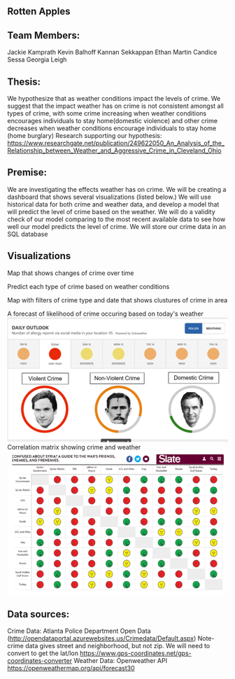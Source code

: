 ## Rotten Apples
## Team Members:
Jackie Kamprath
Kevin Balhoff
Kannan Sekkappan
Ethan Martin
Candice Sessa
Georgia Leigh

## Thesis: 
We hypothesize that as weather conditions impact the levels of crime. We suggest that the impact weather has on crime is not consistent amongst all types of crime, with some crime increasing when weather conditions encourages individuals to stay home(domestic violence) and other crime decreases when weather conditions encourage individuals to stay home (home burglary)
Research supporting our hypothesis: https://www.researchgate.net/publication/249622050_An_Analysis_of_the_Relationship_between_Weather_and_Aggressive_Crime_in_Cleveland_Ohio

## Premise: 
We are investigating the effects weather has on crime. We will be creating a dashboard that shows several visualizations (listed below.) We will use historical data for both crime and weather data, and develop a model that will predict the level of crime based on the weather. We will do a validity check of our model comparing to the most recent available data to see how well our model predicts the level of crime. We will store our crime data in an SQL database

## Visualizations
Map that shows changes of crime over time

Predict each type of crime based on weather conditions

Map with filters of crime type and date that shows clustures of crime in area

A forecast of likelihood of crime occuring based on today's weather
![image2](daily_outlook.png)
Correlation matrix showing crime and weather
 ![image](corr_matrix.png)
## Data sources: 
Crime Data: Atlanta Police Department Open Data (http://opendataportal.azurewebsites.us/Crimedata/Default.aspx)
Note- crime data gives street and neighborhood, but not zip. We will need to convert to get the lat/lon https://www.gps-coordinates.net/gps-coordinates-converter
Weather Data: Openweather API
https://openweathermap.org/api/forecast30


